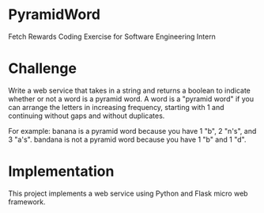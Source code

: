 # PyramidWord
 Fetch Rewards Coding Exercise for Software Engineering Intern
 
# Challenge
Write a web service that takes in a string and returns a boolean to indicate whether or not a word is a pyramid word. A word is a "pyramid word" if you can arrange the letters in increasing frequency, starting with 1 and continuing without gaps and without duplicates.

For example: banana is a pyramid word because you have 1 "b", 2 "n's", and 3 "a's". bandana is not a pyramid word because you have 1 "b" and 1 "d".

# Implementation
This project implements a web service using Python and Flask micro web framework.
